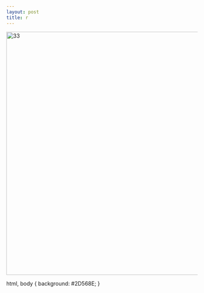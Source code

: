 ```yaml
---
layout: post
title: r
---
```


<img width="640px" alt="33" src="https://user-images.githubusercontent.com/82706829/115135751-f3ed1f80-a055-11eb-8840-807f8f840f71.jpg">

html, body { background: #2D568E; }
